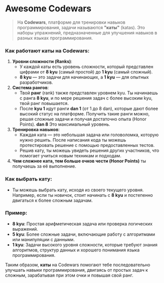 # Awesome Codewars

> На **Codewars**, платформе для тренировки навыков программирования, задачи называются **"каты"** (katas). Это наборы упражнений, предназначенные для улучшения навыков в разных языках программирования.

### Как работают каты на Codewars:

1. **Уровни сложности (Ranks)**:
    - У каждой каты есть уровень сложности, который представлен цифрами от **8 kyu** (самый простой) до **1 kyu** (самый сложный).
    - **8 kyu** — это задачи для начинающих, а **1 kyu** — для опытных разработчиков.
2. **Система рангов**:
    - Твой **ранг** (rank) также представлен уровнем kyu. Ты начинаешь с ранга **8 kyu**, и по мере решения задач с более высоким kyu, твой ранг повышается.
    - После **kyu 1** идут ранги **dan 1** (от 1 до 8 dan), которые дают более высокий статус на платформе. Получить такие ранги можно, решая сложные задачи и получая достаточно опыта (Honor Points). **dan 8** Это максимальный уровень.
3. **Тренировка навыков**:
    - Каждая ката — это небольшая задача или головоломка, которую нужно решить. После написания кода ты можешь протестировать решение с помощью предоставленных тестов.
    - Решив кату, ты можешь увидеть решения других участников, что помогает учиться новым техникам и подходам.
4. **Чем сложнее ката, тем больше очков чести (Honor Points)** ты получаешь за её выполнение.

### Как выбрать кату:

- Ты можешь выбрать кату, исходя из своего текущего уровня. Например, если ты новичок, стоит начинать с **8 kyu** и постепенно двигаться к более сложным задачам.

### Пример:

- **8 kyu**: Простая арифметическая задача или проверка логических выражений.
- **5 kyu**: Более сложные задачи, включающие работу с алгоритмами или манипуляции с данными.
- **1 kyu**: Задачи высокого уровня сложности, которые требуют знания алгоритмов, структур данных и хорошего понимания языка программирования.

Таким образом, **каты** на Codewars помогают тебе последовательно улучшать навыки программирования, двигаясь от простых задач к сложным, зарабатывая при этом очки и повышая свой ранг.